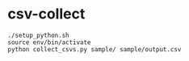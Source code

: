 # csv-collect

```
./setup_python.sh
source env/bin/activate
python collect_csvs.py sample/ sample/output.csv
```